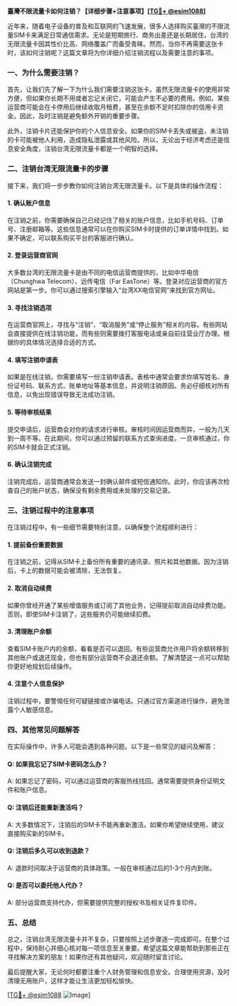 **臺灣不限流量卡如何注销？【详细步骤+注意事项】[[TG💪+ @esim1088](https://t.me/s/esim1088)]**

近年来，随着电子设备的普及和互联网的飞速发展，很多人选择购买臺灣的不限流量SIM卡来满足日常通信需求。无论是短期旅行、商务出差还是长期居住，台湾的无限流量卡因其性价比高、网络覆盖广而备受青睐。然而，当你不再需要这张卡时，该如何注销呢？这篇文章将为你详细介绍注销流程以及需要注意的事项。

### 一、为什么需要注销？

首先，让我们先了解一下为什么我们需要注销这张卡。虽然无限流量卡的使用非常方便，但如果你长期不用或者忘记关闭它，可能会产生不必要的费用。例如，某些运营商可能会在卡停用后继续收取月租费，甚至在余额不足时扣除你的信用卡资金。因此，及时注销是避免额外开销的重要步骤。

此外，注销卡片还能保护你的个人信息安全。如果你的SIM卡丢失或被盗，未注销的卡可能被他人利用，造成隐私泄露或其他风险。所以，无论出于经济考虑还是信息安全角度，注销台湾无限流量卡都是一个明智的选择。

### 二、注销台湾无限流量卡的步骤

接下来，我们将一步步教你如何注销台湾无限流量卡。以下是具体的操作流程：

#### 1. 确认账户信息
在注销之前，你需要确保自己已经记住了相关的账户信息，比如手机号码、订单号、注册邮箱等。这些信息通常可以在你购买SIM卡时提供的订单详情中找到。如果不确定，可以联系购买平台的客服进行确认。

#### 2. 登录运营商官网
大多数台湾的无限流量卡是由不同的电信运营商提供的，比如中华电信（Chunghwa Telecom）、远传电信（Far EasTone）等。登录对应运营商的官方网站是第一步。你可以通过搜索引擎输入“台湾XX电信官网”来找到官方网址。

#### 3. 寻找注销选项
在运营商官网上，寻找与“注销”、“取消服务”或“停止服务”相关的内容。有些网站会直接提供在线注销功能，而有些则需要拨打客服电话或亲自前往营业厅办理。根据你的具体情况选择合适的方式。

#### 4. 填写注销申请表
如果是在线注销，你需要填写一份注销申请表。表格中通常会要求你填写姓名、身份证号码、联系方式、账单地址等基本信息，并说明注销原因。务必仔细核对所有信息，以免出现错误导致无法成功注销。

#### 5. 等待审核结果
提交申请后，运营商会对你的请求进行审核。审核时间因运营商而异，一般为几天到一周不等。在此期间，你可以通过预留的联系方式查询进度。一旦审核通过，你的SIM卡就会正式注销。

#### 6. 确认注销完成
注销完成后，运营商通常会发送一封确认邮件或短信通知你。此时，你应该再次检查自己的账户状态，确保没有剩余费用或未处理的交易记录。

### 三、注销过程中的注意事项

在注销过程中，有一些细节需要特别注意，以确保整个流程顺利进行：

#### 1. 提前备份重要数据
在注销之前，记得从SIM卡上备份所有重要的通讯录、照片和其他数据。因为注销后，卡上的数据可能会被清除，无法恢复。

#### 2. 取消自动续费
如果你曾经开通了某些增值服务或订阅了其他业务，记得提前取消自动续费功能。否则，即使SIM卡注销了，这些服务仍可能继续扣费。

#### 3. 清理账户余额
查看SIM卡账户内的余额，看看是否可以退回。有些运营商允许用户将余额转移到其他账户或退还现金，但也有部分运营商不会退还余额。了解清楚这一点可以帮助你更好地规划后续操作。

#### 4. 注意个人信息保护
注销过程中，要警惕任何可疑链接或诈骗电话。只通过官方渠道进行操作，避免泄露个人敏感信息。

### 四、其他常见问题解答

在实际操作中，许多人可能会遇到各种问题。以下是一些常见的疑问及解答：

#### Q: 如果我忘记了SIM卡密码怎么办？
A: 如果忘记了密码，可以通过运营商的客服热线找回。通常需要提供身份证明文件和账户信息。

#### Q: 注销后还能重新激活吗？
A: 大多数情况下，注销后的SIM卡不能再重新激活。如果你希望继续使用，建议直接购买新的SIM卡。

#### Q: 注销后多久可以收到退款？
A: 退款时间取决于运营商的具体政策。一般在审核通过后的1-3个月内到账。

#### Q: 是否可以委托他人代办？
A: 部分运营商支持代办，但需要提供完整的授权书及相关证件复印件。

### 五、总结

总之，注销台湾无限流量卡并不复杂，只要按照上述步骤逐一完成即可。在整个过程中，保持耐心并细心核对每一项信息至关重要。希望这篇文章能帮助到那些正在寻找解决方案的朋友！如果你还有其他疑问，欢迎随时留言讨论。

最后提醒大家，无论何时都要注重个人财务管理和信息安全。合理使用资源，及时清理无用账户，这样才能让生活更加轻松愉快。

[[TG💪+ @esim1088](https://t.me/s/esim1088) ![Image](https://i.postimg.cc/4NQfJmqS/Snipaste-2025-05-13-00-14-12.png)]